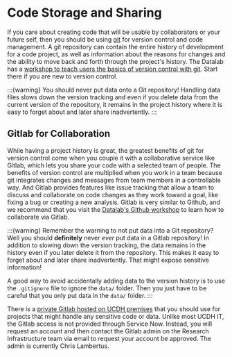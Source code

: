 # Code Storage and Sharing
If you care about creating code that will be usable by collaborators or your future self, then you should be using [git](https://git-scm.org) for version control and code management. A git repository can contain the entire history of development for a code project, as well as information about the reasons for changes and the ability to move back and forth through the project's history. The Datalab has a [workshop to teach users the basics of version control with git](https://ucdavisdatalab.github.io/workshop_reproducible_research/chapters/version-control/01_version-control-systems.html). Start there if you are new to version control.

:::{warning}
You should never put data onto a Git repository! Handling data files slows down the version tracking and even if you delete data from the current version of the repository, it remains in the project history where it is easy to forget about and later share inadvertently.
:::

## Gitlab for Collaboration
While having a project history is great, the greatest benefits of git for version control come when you couple it with a collaborative service like Gitlab, which lets you share your code with a selected team of people. The benefits of version control are multiplied when you work in a team because git integrates changes and messages from team members in a controllable way. And Gitlab provides features like issue tracking that allow a team to discuss and collaborate on code changes as they work toward a goal, like fixing a bug or creating a new analysis. Gitlab is very similar to Github, and we recommend that you visit the [Datalab's Github workshop](https://ucdavisdatalab.github.io/workshop_reproducible_research/chapters/version-control/03_remote-repositories.html#github) to learn how to collaborate via Gitlab.

:::{warning}
Remember the warning to not put data into a Git repository? Well you should **definitely** never *ever* put data in a Gitlab repository! In addition to slowing down the version tracking, the data remains in the history even if you later delete it from the repository. This makes it easy to forget about and later share inadvertently. That might expose sensitive information!

A good way to avoid accidentally adding data to the version history is to use the `.gitignore` file to ignore the `data/` folder. Then you just have to be careful that you only put data in the `data/` folder.
:::

There is a [private Gitlab hosted on UCDH premises](https://gitlab.ri.ucdavis.edu) that you should use for projects that might handle any sensitive code or data. Unlike most UCDH IT, the Gitlab access is not provided through Service Now. Instead, you will request an account and then contact the Gitlab admin on the Research Infrastructure team via email to request your account be approved. The admin is currently Chris Lambertus.
